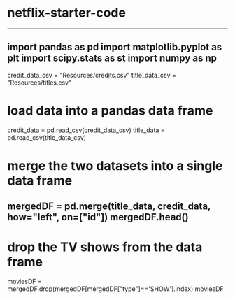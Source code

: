 # netflix-starter-code
-------------------------------
import pandas as pd
import matplotlib.pyplot as plt
import scipy.stats as st
import numpy as np
-------------------------------
credit_data_csv = "Resources/credits.csv"
title_data_csv = "Resources/titles.csv"

# load data into a pandas data frame
credit_data = pd.read_csv(credit_data_csv)
title_data = pd.read_csv(title_data_csv)

# merge the two datasets into a single data frame 
mergedDF = pd.merge(title_data, credit_data, how="left", on=["id"])
mergedDF.head()
-------------------------------
# drop the TV shows from the data frame
moviesDF = mergedDF.drop(mergedDF[mergedDF["type"]=='SHOW'].index)
moviesDF
